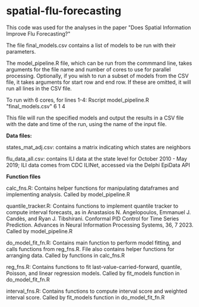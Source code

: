# spatial-flu-forecasting

This code was used for the analyses in the paper "Does Spatial Information Improve Flu Forecasting?"

The file final_models.csv contains a list of models to be run with their parameters.

The model_pipeline.R file, which can be run from the commmand line, takes arguments for the file name and number of cores to use for parallel processing. Optionally, if you wish to run a subset of models from the CSV file, it takes arguments for start row and end row. If these are omitted, it will run all lines in the CSV file.

To run with 6 cores, for lines 1-4:
Rscript model_pipeline.R "final_models.csv" 6 1 4

This file will run the specified models and output the results in a CSV file with the date and time of the run, using the name of the input file.

**Data files:**

states_mat_adj.csv: contains a matrix indicating which states are neighbors

flu_data_all.csv: contains ILI data at the state level for October 2010 - May 2019; ILI data comes from CDC ILINet, accessed via the Delphi EpiData API

**Function files**

calc_fns.R: Contains helper functions for manipulating dataframes and implementing analysis. Called by model_pipeline.R 

quantile_tracker.R: Contains functions to implement quantile tracker to compute interval forecasts, as in Anastasios N. Angelopoulos, Emmanuel J. Candès, and Ryan J. Tibshirani. Conformal PID Control for Time Series Prediction. Advances in Neural Information Processing Systems, 36, 7 2023. 
Called by model_pipeline.R

do_model_fit_fn.R: Contains main function to perform model fitting, and calls functions from reg_fns.R. File also contains helper functions for arranging data. Called by functions in calc_fns.R 

reg_fns.R: Contains functions to fit last-value-carried-forward, quantile, Poisson, and linear regression models. Called by fit_models function in do_model_fit_fn.R

interval_fns.R: Contains functions to compute interval score and weighted interval score. Called by fit_models function in do_model_fit_fn.R





